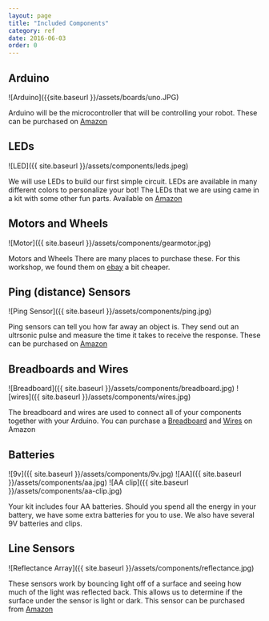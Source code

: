 ```yaml
---
layout: page
title: "Included Components"
category: ref
date: 2016-06-03
order: 0
---
```


## Arduino 
![Arduino]({{site.baseurl }}/assets/boards/uno.JPG)

Arduino will be the microcontroller that will be controlling your robot.
These can be purchased on [Amazon](http://www.amazon.com/LANMU%C2%AE-Atmega328p-Atmega16u2-Version-Arduino/dp/B00SF28U7A?ie=UTF8&psc=1&redirect=true&ref_=oh_aui_detailpage_o01_s01)

## LEDs
![LED]({{ site.baseurl }}/assets/components/leds.jpeg)

We will use LEDs to build our first simple circuit. LEDs are available
in many different colors to personalize your bot! The LEDs that we are
using came in a kit with some other fun parts. Available on [Amazon](http://www.amazon.com/Elego-Electronics-component-resistors-Potentiometer/dp/B01ERPXFZK?ie=UTF8&psc=1&redirect=true&ref_=oh_aui_detailpage_o01_s00)

## Motors and Wheels
![Motor]({{ site.baseurl }}/assets/components/gearmotor.jpg)

Motors and Wheels
There are many places to purchase these. For this workshop, we found
them on [ebay](http://www.ebay.com/itm/4-Pcs-Smart-Car-Robot-Plastic-Tire-Tyre-Wheel-DC-6V-Gear-Motor-Set-for-Arduino-/231589909536) a bit cheaper.

## Ping (distance) Sensors
![Ping Sensor]({{ site.baseurl }}/assets/components/ping.jpg)

Ping sensors can tell you how far away an object is.  They send out an ultrsonic pulse and measure the time it takes to receive the response.  These can be purchased on [Amazon](http://www.amazon.com/Ultrasonic-Distance-Measuring-Compatible-Duemilanove/dp/B00SXZWMCS/ref=sr_1_1?rps=1&ie=UTF8&qid=1465054973&sr=8-1&keywords=HC-SR04&refinements=p_85%3A2470955011)

## Breadboards and Wires
![Breadboard]({{ site.baseurl }}/assets/components/breadboard.jpg)
![wires]({{ site.baseurl }}/assets/components/wires.jpg)

The breadboard and wires are used to connect all of your components together with your Arduino. You can purchase a [Breadboard](http://www.amazon.com/Veewon-SYB-170-Color-Breadboard-Circuit/dp/B00OP4FQVU?ie=UTF8&psc=1&redirect=true&ref_=oh_aui_detailpage_o01_s01) and [Wires](http://www.amazon.com/Kalevel%C2%AE-120pcs-Multicolored-Female-Breadboard/dp/B00M5WLZDW?ie=UTF8&psc=1&redirect=true&ref_=oh_aui_detailpage_o01_s01) on Amazon

## Batteries
![9v]({{ site.baseurl }}/assets/components/9v.jpg)
![AA]({{ site.baseurl }}/assets/components/aa.jpg)
![AA clip]({{ site.baseurl }}/assets/components/aa-clip.jpg)

Your kit includes four AA batteries.  Should you spend all the energy in your battery, we have some extra batteries for you to use.  We also have several 9V batteries and clips.


## Line Sensors
![Reflectance Array]({{ site.baseurl }}/assets/components/reflectance.jpg)

These sensors work by bouncing light off of a surface and seeing how
much of the light was reflected back. This allows us to determine if the
surface under the sensor is light or dark.
This sensor can be purchased from [Amazon](http://www.amazon.com/C-J-Infrared-reflective-Photoelectr-TCRT5000/dp/B00XT0PBC0/ref=sr_1_2?ie=UTF8&qid=1463438548&sr=8-2&keywords=tcrt5000)

